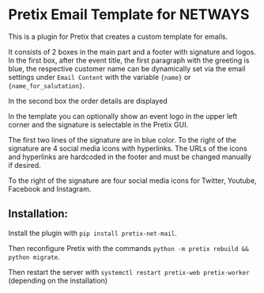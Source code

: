 # Pretix Email Template for NETWAYS

This is a plugin for Pretix that creates a custom template for emails.

It consists of 2 boxes in the main part and a footer with signature and logos. 
In the first box, after the event title, the first paragraph with the greeting is blue, the respective customer name can be dynamically set via the email settings under ``Email Content`` with the variable ``{name}`` or ``{name_for_salutation}``.

In the second box the order details are displayed

In the template you can optionally show an event logo in the upper left corner and the signature is selectable in the Pretix GUI.

The first two lines of the signature are in blue color.
To the right of the signature are 4 social media icons with hyperlinks. The URLs of the icons and hyperlinks are hardcoded in the footer and must be changed manually if desired.

To the right of the signature are four social media icons for Twitter, Youtube, Facebook and Instagram.

## Installation:

Install the plugin with ``pip install pretix-net-mail``.

Then reconfigure Pretix with the commands ``python -m pretix rebuild && python migrate``.

Then restart the server with ``systemctl restart pretix-web pretix-worker`` (depending on the installation)


